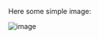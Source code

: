Here some simple image: 

![image](https://user-images.githubusercontent.com/104519047/172000697-12b04a24-f3ba-4be8-965b-3c2a6f3b78cf.png)
